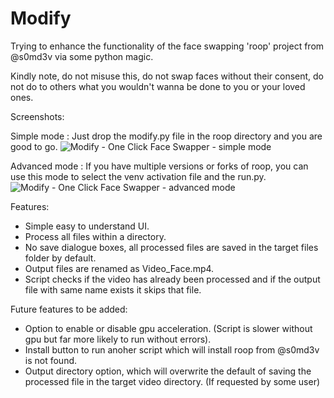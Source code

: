 # Modify
Trying to enhance the functionality of the face swapping 'roop' project from @s0md3v via some python magic.

Kindly note, do not misuse this, do not swap faces without their consent, do not do to others what you wouldn't wanna be done to you or your loved ones. 

Screenshots:

Simple mode : Just drop the modify.py file in the roop directory and you are good to go.
![Modify - One Click Face Swapper - simple mode](https://github.com/Aditya-A-Sharma/Modify/assets/110774846/22a6013e-916e-4ade-98e2-2f26efc1f2e3)

Advanced mode : If you have multiple versions or forks of roop, you can use this mode to select the venv activation file and the run.py.  
![Modify - One Click Face Swapper - advanced mode](https://github.com/Aditya-A-Sharma/Modify/assets/110774846/23540a05-40c8-432d-9d9c-cd2f3d6f4fd7)

Features:
- Simple easy to understand UI.
- Process all files within a directory.
- No save dialogue boxes, all processed files are saved in the target files folder by default.
- Output files are renamed as Video_Face.mp4.
- Script checks if the video has already been processed and if the output file with same name exists it skips that file.

Future features to be added:
- Option to enable or disable gpu acceleration. (Script is slower without gpu but far more likely to run without errors).
- Install button to run anoher script which will install roop from @s0md3v is not found.
- Output directory option, which will overwrite the default of saving the processed file in the target video directory. (If requested by some user)
